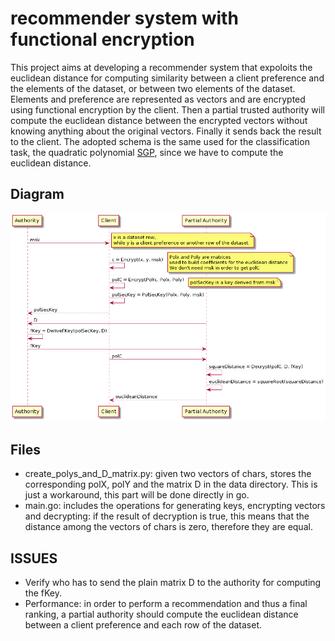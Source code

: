 # recommender system with functional encryption

This project aims at developing a recommender system that expoloits the euclidean distance for computing similarity between a client preference and the elements of the dataset, or between two elements of the dataset.
Elements and preference are represented as vectors and are encrypted using functional encryption by the client. Then a partial trusted authority will compute the euclidean distance between the encrypted vectors without knowing anything about the original vectors. Finally it sends back the result to the client.
The adopted schema is the same used for the classification task, the quadratic polynomial [SGP](https://eprint.iacr.org/2018/206.pdf), since we have to compute the euclidean distance.


## Diagram

![](./sequence.png) 

## Files
- create_polys_and_D_matrix.py: given two vectors of chars, stores the corresponding polX, polY and the matrix D in the data directory. This is just a workaround, this part will be done directly in go. 
- main.go: includes the operations for generating keys, encrypting vectors and decrypting: if the result of decryption is true, this means that the distance among the vectors of chars is zero, therefore they are equal.   

## ISSUES
- Verify who has to send the plain matrix D to the authority for computing the fKey.
- Performance: in order to perform a recommendation and thus a final ranking, a partial authority should compute the euclidean distance between a client preference and each row of the dataset.   


